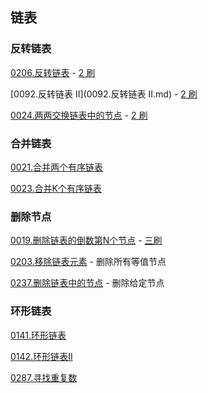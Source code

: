 ## 链表

### 反转链表

[0206.反转链表](0206.反转链表.md) - [2 刷](qu0206/solu/Solution.java)

[0092.反转链表 II](0092.反转链表 II.md) - [2 刷](qu0092/solu/Solution.java)

[0024.两两交换链表中的节点](leetcode/linkedlist/0024.两两交换链表中的节点.md) - [2 刷](qu0024/solu/Solution.java)

### 合并链表

[0021.合并两个有序链表](0021.合并两个有序链表.md)

[0023.合并K个有序链表](0023.合并K个排序链表.md)

### 删除节点

[0019.删除链表的倒数第N个节点](0019.删除链表的倒数第N个节点.md) - [三刷](qu0019/solu/Solution.java)

[0203.移除链表元素](0203.移除链表元素.md) - 删除所有等值节点

[0237.删除链表中的节点](0237.删除链表中的节点.md) - 删除给定节点

### 环形链表

[0141.环形链表](0141.环形链表.md)

[0142.环形链表II](0142.环形链表II.md)

[0287.寻找重复数](0287.寻找重复数.md)